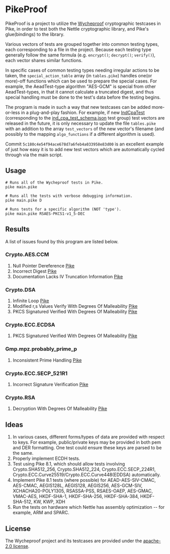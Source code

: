# PikeProof

PikeProof is a project to utilize the [Wycheproof](https://github.com/google/wycheproof) cryptographic testcases in Pike, in order to test both the Nettle cryptographic library, and Pike's glue(bindings) to the library.

Various vectors of tests are grouped together into common testing types, each corresponding to a file in the project. Because each testing type generally follow the same formula (e.g. `encrypt()`; `decrypt()`; `verify()`), each vector shares similar functions.

In specific cases of common testing types needing irregular actions to be taken, the `special_action_table` array (in `tables.pike`) handles one(or more)-off functions which can be used to prepare the special cases. For example, the AeadTest-type algorithm "AES-GCM" is special from other AeadTest-types, in that it cannot calculate a truncated digest, and thus special handling must be done to the test's data before the testing begins.

The program is made in such a way that new testcases can be added more-or-less in a plug-and-play fashion.
For example, if new [IndCpaTest](https://github.com/google/wycheproof/blob/master/doc/files.md#IndCpaTest) (corresponding to the [ind_cpa_test_schema.json](https://github.com/google/wycheproof/blob/master/doc/types.md#indcpatestgroup) test group) test vectors are released in the future, it is only necessary to update the file `tables.pike` with an addition to the array `test_vectors` of the new vector's filename (and possibly to the mapping `algo_functions` if a different algorithm is used).

Commit `5c180c4e54f94ace678d7a6feb4a033958e83d00` is an excellent example of just how easy it is to add new test vectors which are automatically cycled through via the main script.

## Usage

```shell
# Runs all of the Wycheproof tests in Pike.
pike main.pike

# Runs all the tests with verbose debugging information.
pike main.pike D

# Runs tests for a specific algorithm (NOT 'type').
pike main.pike RSAES-PKCS1-v1_5-DEC
```

## Results
A list of issues found by this program are listed below.

### Crypto.AES.CCM
1. Null Pointer Dereference [Pike](https://git.lysator.liu.se/pikelang/pike/-/issues/10072)
2. Incorrect Digest [Pike](https://git.lysator.liu.se/pikelang/pike/-/issues/10074)
3. Documentation Lacks IV Truncation Information [Pike](https://git.lysator.liu.se/pikelang/pike/-/issues/10073)

### Crypto.DSA
1. Infinite Loop [Pike](https://git.lysator.liu.se/pikelang/pike/-/issues/10075)
2. Modified r,s Values Verify With Degrees Of Malleability [Pike](https://git.lysator.liu.se/pikelang/pike/-/issues/10077)
3. PKCS Signatured Verified With Degrees Of Malleability [Pike](https://git.lysator.liu.se/pikelang/pike/-/issues/10076)

### Crypto.ECC.ECDSA
1. PKCS Signatured Verified With Degrees Of Malleability [Pike](https://git.lysator.liu.se/pikelang/pike/-/issues/10076)

### Gmp.mpz.probably_prime_p
1. Inconsistent Prime Handling [Pike](https://git.lysator.liu.se/pikelang/pike/-/issues/10079)

### Crypto.ECC.SECP_521R1
1. Incorrect Signature Verification [Pike](https://git.lysator.liu.se/pikelang/pike/-/issues/10078)

### Crypto.RSA
1. Decryption With Degrees Of Malleability [Pike](https://git.lysator.liu.se/pikelang/pike/-/issues/10080)

## Ideas
1. In various cases, different forms/types of data are provided with respect to keys. For example, public/private keys may be provided in both pem and DER formatting. One test could ensure these keys are parsed to be the same.
2. Properly implement ECDH tests.
3. Test using Pike 8.1, which should allow tests involving Crypto.SHA512_256, Crypto.SHA512_224, Crypto.ECC.SECP_224R1, Crypto.ECC.Curve25519/Crypto.ECC.Curve448(EDDSA) automatically.
4. Implement Pike 8.1 tests (where possible) for AEAD-AES-SIV-CMAC, AES-CMAC, AEGIS128L, AEGIS128, AEGIS256, AES-GCM-SIV, XCHACHA20-POLY1305, RSASSA-PSS, RSAES-OAEP, AES-GMAC, VMAC-AES, HKDF-SHA-1, HKDF-SHA-256, HKDF-SHA-384, HKDF-SHA-512, KW, KWP, XDH
5. Run the tests on hardware which Nettle has assembly optimization -- for example, ARM and SPARC.

## License
The Wycheproof project and its testcases are provided under the [apache-2.0 license](/LICENSE).
